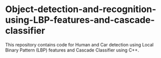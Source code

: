 # Object-detection-and-recognition-using-LBP-features-and-cascade-classifier

This repository contains code for Human and Car detection using Local Binary Pattern (LBP) features and Cascade Classifier using C++.
